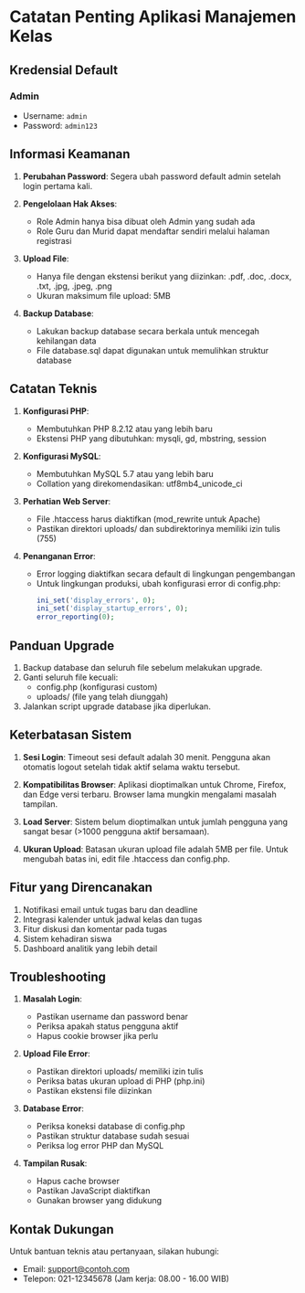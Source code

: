 # Catatan Penting Aplikasi Manajemen Kelas

## Kredensial Default

### Admin
- Username: `admin`
- Password: `admin123`

## Informasi Keamanan

1. **Perubahan Password**: Segera ubah password default admin setelah login pertama kali.

2. **Pengelolaan Hak Akses**:
   - Role Admin hanya bisa dibuat oleh Admin yang sudah ada
   - Role Guru dan Murid dapat mendaftar sendiri melalui halaman registrasi

3. **Upload File**:
   - Hanya file dengan ekstensi berikut yang diizinkan: .pdf, .doc, .docx, .txt, .jpg, .jpeg, .png
   - Ukuran maksimum file upload: 5MB

4. **Backup Database**:
   - Lakukan backup database secara berkala untuk mencegah kehilangan data
   - File database.sql dapat digunakan untuk memulihkan struktur database

## Catatan Teknis

1. **Konfigurasi PHP**:
   - Membutuhkan PHP 8.2.12 atau yang lebih baru
   - Ekstensi PHP yang dibutuhkan: mysqli, gd, mbstring, session

2. **Konfigurasi MySQL**:
   - Membutuhkan MySQL 5.7 atau yang lebih baru
   - Collation yang direkomendasikan: utf8mb4_unicode_ci

3. **Perhatian Web Server**:
   - File .htaccess harus diaktifkan (mod_rewrite untuk Apache)
   - Pastikan direktori uploads/ dan subdirektorinya memiliki izin tulis (755)

4. **Penanganan Error**:
   - Error logging diaktifkan secara default di lingkungan pengembangan
   - Untuk lingkungan produksi, ubah konfigurasi error di config.php:
     ```php
     ini_set('display_errors', 0);
     ini_set('display_startup_errors', 0);
     error_reporting(0);
     ```

## Panduan Upgrade

1. Backup database dan seluruh file sebelum melakukan upgrade.
2. Ganti seluruh file kecuali:
   - config.php (konfigurasi custom)
   - uploads/ (file yang telah diunggah)
3. Jalankan script upgrade database jika diperlukan.

## Keterbatasan Sistem

1. **Sesi Login**: Timeout sesi default adalah 30 menit. Pengguna akan otomatis logout setelah tidak aktif selama waktu tersebut.

2. **Kompatibilitas Browser**: Aplikasi dioptimalkan untuk Chrome, Firefox, dan Edge versi terbaru. Browser lama mungkin mengalami masalah tampilan.

3. **Load Server**: Sistem belum dioptimalkan untuk jumlah pengguna yang sangat besar (>1000 pengguna aktif bersamaan).

4. **Ukuran Upload**: Batasan ukuran upload file adalah 5MB per file. Untuk mengubah batas ini, edit file .htaccess dan config.php.

## Fitur yang Direncanakan

1. Notifikasi email untuk tugas baru dan deadline
2. Integrasi kalender untuk jadwal kelas dan tugas
3. Fitur diskusi dan komentar pada tugas
4. Sistem kehadiran siswa
5. Dashboard analitik yang lebih detail

## Troubleshooting

1. **Masalah Login**:
   - Pastikan username dan password benar
   - Periksa apakah status pengguna aktif
   - Hapus cookie browser jika perlu

2. **Upload File Error**:
   - Pastikan direktori uploads/ memiliki izin tulis
   - Periksa batas ukuran upload di PHP (php.ini)
   - Pastikan ekstensi file diizinkan

3. **Database Error**:
   - Periksa koneksi database di config.php
   - Pastikan struktur database sudah sesuai
   - Periksa log error PHP dan MySQL

4. **Tampilan Rusak**:
   - Hapus cache browser
   - Pastikan JavaScript diaktifkan
   - Gunakan browser yang didukung

## Kontak Dukungan

Untuk bantuan teknis atau pertanyaan, silakan hubungi:
- Email: [support@contoh.com](mailto:support@contoh.com)
- Telepon: 021-12345678 (Jam kerja: 08.00 - 16.00 WIB)
